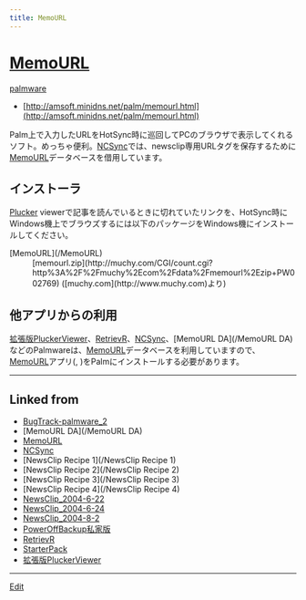 ```yaml
---
title: MemoURL
---
```


# [MemoURL](/MemoURL)

[palmware](/palmware)

* [http://amsoft.minidns.net/palm/memourl.html](http://amsoft.minidns.net/palm/memourl.html)


Palm上で入力したURLをHotSync時に巡回してPCのブラウザで表示してくれるソフト。めっちゃ便利。[NCSync](/NCSync)では、newsclip専用URLタグを保存するために[MemoURL](/MemoURL)データベースを借用しています。


## インストーラ

[Plucker](/Plucker) viewerで記事を読んでいるときに切れていたリンクを、HotSync時にWindows機上でブラウズするには以下のパッケージをWindows機にインストールしてください。

<dl>
  <dt>[MemoURL](/MemoURL)</dt><dd>[memourl.zip](http://muchy.com/CGI/count.cgi?http%3A%2F%2Fmuchy%2Ecom%2Fdata%2Fmemourl%2Ezip+PW002769) ([muchy.com](http://www.muchy.com)より)
</dd>
</dl>

## 他アプリからの利用

[拡張版PluckerViewer](/拡張版PluckerViewer)、[RetrievR](/RetrievR)、[NCSync](/NCSync)、[MemoURL DA](/MemoURL DA)などのPalmwareは、[MemoURL](/MemoURL)データベースを利用していますので、[MemoURL](/MemoURL)アプリ([](http://theochem.chem.okayama-u.ac.jp/vitroid/MemoURL/MemoUrl.prc), [](http://theochem.chem.okayama-u.ac.jp/vitroid/MemoURL/MemoURL_Search_US.pdb))をPalmにインストールする必要があります。

----

[](http://theochem.chem.okayama-u.ac.jp/vitroid/MemoURL/MemoUrl.prc)

[](http://theochem.chem.okayama-u.ac.jp/vitroid/MemoURL/MemoURL_Search_US.pdb)









## Linked from

* [BugTrack-palmware_2](/BugTrack-palmware_2)
* [MemoURL DA](/MemoURL DA)
* [MemoURL](/MemoURL)
* [NCSync](/NCSync)
* [NewsClip Recipe 1](/NewsClip Recipe 1)
* [NewsClip Recipe 2](/NewsClip Recipe 2)
* [NewsClip Recipe 3](/NewsClip Recipe 3)
* [NewsClip Recipe 4](/NewsClip Recipe 4)
* [NewsClip_2004-6-22](/NewsClip_2004-6-22)
* [NewsClip_2004-6-24](/NewsClip_2004-6-24)
* [NewsClip_2004-8-2](/NewsClip_2004-8-2)
* [PowerOffBackup私家版](/PowerOffBackup私家版)
* [RetrievR](/RetrievR)
* [StarterPack](/StarterPack)
* [拡張版PluckerViewer](/拡張版PluckerViewer)


----

[Edit](https://github.com/vitroid/vitroid.github.io/edit/master/MD/MemoURL.md)

